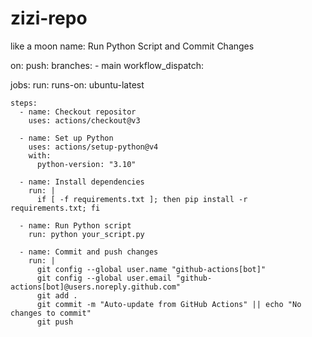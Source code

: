 # zizi-repo
like a moon
name: Run Python Script and Commit Changes

on:
  push:
    branches:
      - main
  workflow_dispatch:

jobs:
  run:
    runs-on: ubuntu-latest

    steps:
      - name: Checkout repositor
        uses: actions/checkout@v3

      - name: Set up Python
        uses: actions/setup-python@v4
        with:
          python-version: "3.10"

      - name: Install dependencies
        run: |
          if [ -f requirements.txt ]; then pip install -r requirements.txt; fi

      - name: Run Python script
        run: python your_script.py

      - name: Commit and push changes
        run: |
          git config --global user.name "github-actions[bot]"
          git config --global user.email "github-actions[bot]@users.noreply.github.com"
          git add .
          git commit -m "Auto-update from GitHub Actions" || echo "No changes to commit"
          git push

